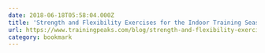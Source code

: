 ```yaml
---
date: 2018-06-18T05:58:04.000Z
title: 'Strength and Flexibility Exercises for the Indoor Training Season'
url: https://www.trainingpeaks.com/blog/strength-and-flexibility-exercises-for-the-indoor-training-season/
category: bookmark
---
```

